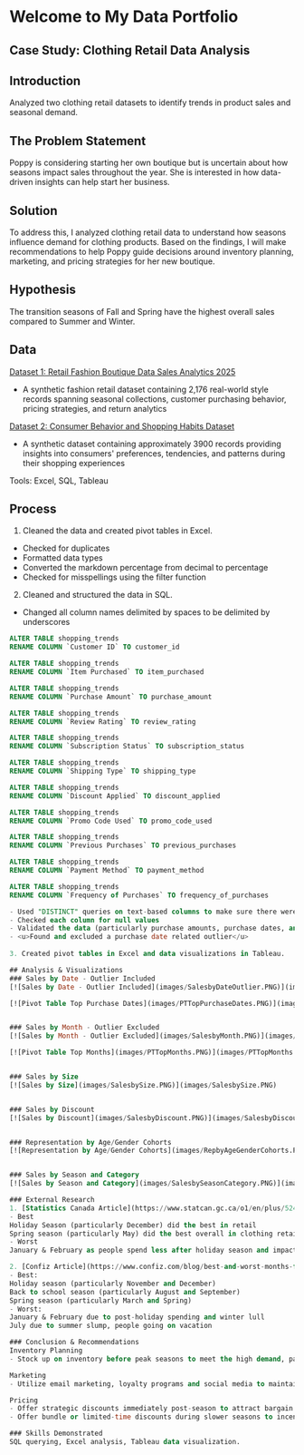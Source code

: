 # Welcome to My Data Portfolio  

## Case Study: Clothing Retail Data Analysis

## Introduction
Analyzed two clothing retail datasets to identify trends in product sales and seasonal demand.

## The Problem Statement
Poppy is considering starting her own boutique but is uncertain about how seasons impact sales throughout the year. She is interested in how data-driven insights can help start her business.

## Solution
To address this, I analyzed clothing retail data to understand how seasons influence demand for clothing products. Based on the findings, I will make recommendations to help Poppy guide decisions around inventory planning, marketing, and pricing strategies for her new boutique.

## Hypothesis

The transition seasons of Fall and Spring have the highest overall sales compared to Summer and Winter.

## Data
[Dataset 1: Retail Fashion Boutique Data Sales Analytics 2025](fashion_boutique_dataset.xlsx)
- A synthetic fashion retail dataset containing 2,176 real-world style records spanning seasonal collections, customer purchasing behavior, pricing strategies, and return analytics

[Dataset 2: Consumer Behavior and Shopping Habits Dataset](shopping_behavior_updated_supplemental.xlsx)
- A synthetic dataset containing approximately 3900 records providing insights into consumers' preferences, tendencies, and patterns during their shopping experiences
   
Tools: Excel, SQL, Tableau

## Process
1. Cleaned the data and created pivot tables in Excel.
- Checked for duplicates
- Formatted data types
- Converted the markdown percentage from decimal to percentage
- Checked for misspellings using the filter function
  
2. Cleaned and structured the data in SQL.
- Changed all column names delimited by spaces to be delimited by underscores
```sql
ALTER TABLE shopping_trends
RENAME COLUMN `Customer ID` TO customer_id

ALTER TABLE shopping_trends
RENAME COLUMN `Item Purchased` TO item_purchased

ALTER TABLE shopping_trends
RENAME COLUMN `Purchase Amount` TO purchase_amount

ALTER TABLE shopping_trends
RENAME COLUMN `Review Rating` TO review_rating

ALTER TABLE shopping_trends
RENAME COLUMN `Subscription Status` TO subscription_status

ALTER TABLE shopping_trends
RENAME COLUMN `Shipping Type` TO shipping_type

ALTER TABLE shopping_trends
RENAME COLUMN `Discount Applied` TO discount_applied

ALTER TABLE shopping_trends
RENAME COLUMN `Promo Code Used` TO promo_code_used

ALTER TABLE shopping_trends
RENAME COLUMN `Previous Purchases` TO previous_purchases

ALTER TABLE shopping_trends
RENAME COLUMN `Payment Method` TO payment_method

ALTER TABLE shopping_trends
RENAME COLUMN `Frequency of Purchases` TO frequency_of_purchases

- Used "DISTINCT" queries on text-based columns to make sure there were no misspellings
- Checked each column for null values
- Validated the data (particularly purchase amounts, purchase dates, and customer ages)
- <u>Found and excluded a purchase date related outlier</u>
  
3. Created pivot tables in Excel and data visualizations in Tableau.

## Analysis & Visualizations
### Sales by Date - Outlier Included
[![Sales by Date - Outlier Included](images/SalesbyDateOutlier.PNG)](images/SalesbyDateOutlier.PNG)

[![Pivot Table Top Purchase Dates](images/PTTopPurchaseDates.PNG)](images/PTTopPurchaseDates.PNG)


### Sales by Month - Outlier Excluded
[![Sales by Month - Outlier Excluded](images/SalesbyMonth.PNG)](images/SalesbyMonth.PNG)

[![Pivot Table Top Months](images/PTTopMonths.PNG)](images/PTTopMonths.PNG)


### Sales by Size
[![Sales by Size](images/SalesbySize.PNG)](images/SalesbySize.PNG)


### Sales by Discount
[![Sales by Discount](images/SalesbyDiscount.PNG)](images/SalesbyDiscount.PNG)


### Representation by Age/Gender Cohorts
[![Representation by Age/Gender Cohorts](images/RepbyAgeGenderCohorts.PNG)](images/RepbyAgeGenderCohorts.PNG)


### Sales by Season and Category
[![Sales by Season and Category](images/SalesbySeasonCategory.PNG)](images/SalesbySeasonCategory.PNG)

### External Research
1. [Statistics Canada Article](https://www.statcan.gc.ca/o1/en/plus/5241-its-second-most-wonderful-time-year-canadian-retailers)
- Best
Holiday Season (particularly December) did the best in retail
Spring season (particularly May) did the best overall in clothing retail
- Worst
January & February as people spend less after holiday season and impact of weather

2. [Confiz Article](https://www.confiz.com/blog/best-and-worst-months-for-retail-sales/)
- Best:
Holiday season (particularly November and December)
Back to school season (particularly August and September)
Spring season (particularly March and Spring)
- Worst:
January & February due to post-holiday spending and winter lull
July due to summer slump, people going on vacation

### Conclusion & Recommendations
Inventory Planning
- Stock up on inventory before peak seasons to meet the high demand, particularly August & September for back to school and November to December for the holidays

Marketing
- Utilize email marketing, loyalty programs and social media to maintain engagement and attract traffic during low seasons

Pricing
- Offer strategic discounts immediately post-season to attract bargain shoppers and help clear out older stock
- Offer bundle or limited-time discounts during slower seasons to incentivize purchases

### Skills Demonstrated
SQL querying, Excel analysis, Tableau data visualization.
